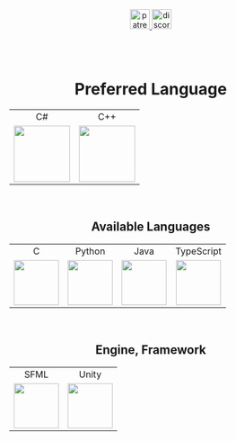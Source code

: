 <div align="center">
  <a href="https://www.patreon.com/c/neeko_otr/membership" target="_blank">
    <img src="https://img.shields.io/static/v1?message=Patreon&logo=patreon&label=&color=F96854&logoColor=white&labelColor=555&style=for-the-badge" height="35" alt="patreon logo"  />
  </a>
  <a href="https://youtube.com" target="_blank">
    <img src="https://img.shields.io/static/v1?message=Projects&logo=notion&label=&color=7289DA&logoColor=white&labelColor=&style=for-the-badge" height="35" alt="discord logo"  />
  </a>
</div>

<br/><br/>

<h1 align=center>Preferred Language</h1>
<table align=center>
  <tr>
    <td align=center>C#</td>
    <td align=center>C++</td>
  </tr>
  <tr>
    <td style="width: 100px"><img src="https://i.namu.wiki/i/rR0JqoHBX6JAFtqYRWEFCutl8t2UvLGETvnivzsAzcUgvycs-EDmvEW9Buj8AdK36K7FelgNRzf5gZW2T7vtQA.svg" width=100px/></td>
    <td style="width: 100px"><img src="https://i.namu.wiki/i/Rv7cLGvX03Y-IX85VC6HXqtKuAhofMYJdodeW2v38Ghm6eCgDCqAhjXWcAWb0MB5UdvweeYI8QLNalwMevPplw.svg" width=100px/></td>
  </tr>
</table>
<br/>

<h2 align=center>Available Languages</h2>
<table align=center>
  <tr>
    <td align=center>C</td>
    <td align=center>Python</td>
    <td align=center style="width: 80;">Java</td>
    <td align=center>TypeScript</td>
  </tr>
  <tr>
    <td align=center><img src="https://i.namu.wiki/i/KcqDuQYTxNpUcLIMZTg28QXse0XiWx1G7K68kYYCo1GuhoHmhB_V8Qe9odGGt0BH9-0nQZTN53WXTNpDmwVfWQ.svg" width=80/></td>
    <td align=center><img src="https://brandslogos.com/wp-content/uploads/images/large/python-logo.png" width=80/></td>
    <td align=center><img src="https://static-00.iconduck.com/assets.00/java-icon-378x512-w60vlu77.png" height=80/></td>
    <td align=center><img src="https://upload.wikimedia.org/wikipedia/commons/thumb/4/4c/Typescript_logo_2020.svg/1024px-Typescript_logo_2020.svg.png" width=80/></td>
  </tr>
</table>
<br/>

<h2 align=center>Engine, Framework</h2>
<table align=center>
  <tr>
    <td align=center>SFML</td>
    <td align=center>Unity</td>
  </tr>
  <tr>
    <td align=center><img src="https://www.sfml-dev.org/download/goodies/sfml-icon-small.png" width=80></td>
    <td align=center><img src="https://cdn-icons-png.flaticon.com/512/5969/5969346.png" width=80></td>
  </tr>
</table>
